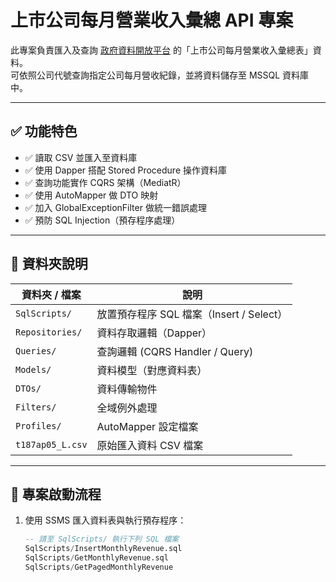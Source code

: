 ﻿# 上市公司每月營業收入彙總 API 專案

此專案負責匯入及查詢 [政府資料開放平台](https://data.gov.tw/dataset/2456) 的「上市公司每月營業收入彙總表」資料。  
可依照公司代號查詢指定公司每月營收紀錄，並將資料儲存至 MSSQL 資料庫中。

---

## ✅ 功能特色

- ✅ 讀取 CSV 並匯入至資料庫
- ✅ 使用 Dapper 搭配 Stored Procedure 操作資料庫
- ✅ 查詢功能實作 CQRS 架構（MediatR）
- ✅ 使用 AutoMapper 做 DTO 映射
- ✅ 加入 GlobalExceptionFilter 做統一錯誤處理
- ✅ 預防 SQL Injection（預存程序處理）

---

## 📂 資料夾說明

| 資料夾 / 檔案         | 說明                             |
|---------------------|----------------------------------|
| `SqlScripts/`       | 放置預存程序 SQL 檔案（Insert / Select） |
| `Repositories/`     | 資料存取邏輯（Dapper）                  |
| `Queries/`          | 查詢邏輯 (CQRS Handler / Query)      |
| `Models/`           | 資料模型（對應資料表）                 |
| `DTOs/`             | 資料傳輸物件                        |
| `Filters/`          | 全域例外處理                        |
| `Profiles/`         | AutoMapper 設定檔案                   |
| `t187ap05_L.csv`    | 原始匯入資料 CSV 檔案                |

---

## 🚀 專案啟動流程

1. 使用 SSMS 匯入資料表與執行預存程序：

   ```sql
   -- 請至 SqlScripts/ 執行下列 SQL 檔案
   SqlScripts/InsertMonthlyRevenue.sql
   SqlScripts/GetMonthlyRevenue.sql
   SqlScripts/GetPagedMonthlyRevenue

